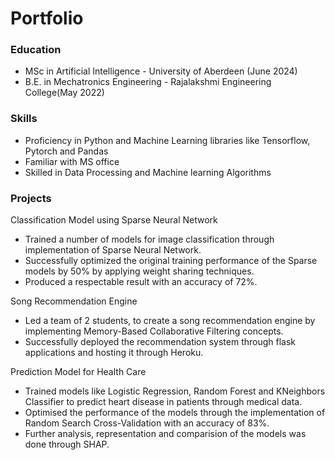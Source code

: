 # Portfolio

### Education
* MSc in Artificial Intelligence - University of Aberdeen (June 2024)
* B.E. in Mechatronics Engineering - Rajalakshmi Engineering College(May 2022)

### Skills
* Proficiency in Python and Machine Learning libraries like Tensorflow, Pytorch and Pandas
* Familiar with MS office
* Skilled in Data Processing and Machine learning Algorithms

### Projects
Classification Model using Sparse Neural Network
* Trained a number of models for image classification through implementation of Sparse Neural Network.
* Successfully optimized the original training performance of the Sparse models by 50% by applying weight sharing techniques.
* Produced a respectable result with an accuracy of 72%.

Song Recommendation Engine
* Led a team of 2 students, to create a song recommendation engine by implementing Memory-Based Collaborative Filtering concepts.
* Successfully deployed the recommendation system through flask applications and hosting it through Heroku.

Prediction Model for Health Care
* Trained models like Logistic Regression, Random Forest and KNeighbors Classifier to predict heart disease in patients through medical data.
* Optimised the performance of the models through the implementation of Random Search Cross-Validation with an accuracy of 83%.
* Further analysis, representation and comparision of the models was done through SHAP.

